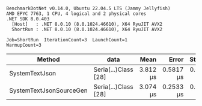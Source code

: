 ```

BenchmarkDotNet v0.14.0, Ubuntu 22.04.5 LTS (Jammy Jellyfish)
AMD EPYC 7763, 1 CPU, 4 logical and 2 physical cores
.NET SDK 8.0.403
  [Host]   : .NET 8.0.10 (8.0.1024.46610), X64 RyuJIT AVX2
  ShortRun : .NET 8.0.10 (8.0.1024.46610), X64 RyuJIT AVX2

Job=ShortRun  IterationCount=3  LaunchCount=1  
WarmupCount=3  

```
| Method                  | data                 | Mean     | Error     | StdDev    | Min      | Max      | Gen0   | Allocated |
|------------------------ |--------------------- |---------:|----------:|----------:|---------:|---------:|-------:|----------:|
| SystemTextJson          | Seria(...)Class [28] | 3.812 μs | 0.5817 μs | 0.0319 μs | 3.792 μs | 3.849 μs | 0.0229 |   2.07 KB |
| SystemTextJsonSourceGen | Seria(...)Class [28] | 3.074 μs | 0.2533 μs | 0.0139 μs | 3.066 μs | 3.090 μs | 0.0267 |    2.2 KB |
